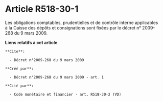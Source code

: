 # Article R518-30-1

Les obligations comptables, prudentielles et de contrôle interne applicables à la Caisse des dépôts et consignations sont
fixées par le décret n° 2009-268 du 9 mars 2009.

**Liens relatifs à cet article**

	**Cite**:

	  - Décret n°2009-268 du 9 mars 2009

	**Créé par**:

	  - Décret n°2009-268 du 9 mars 2009 - art. 1

	**Cité par**:

	  - Code monétaire et financier - art. R518-30-2 (VD)
